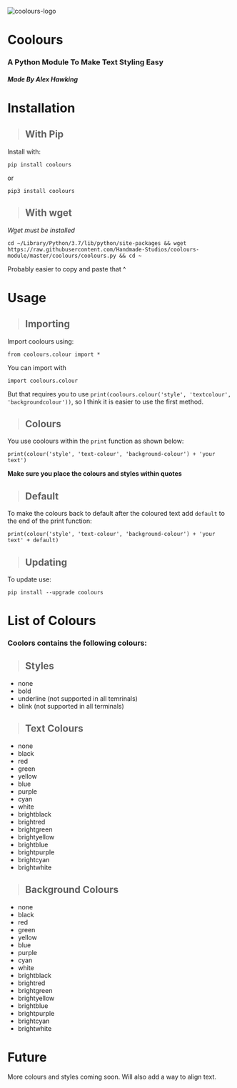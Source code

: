 ![coolours-logo](https://github.com/Handmade-Studios/coolours-module/blob/master/coolours_logo.png?raw=true)

# **Coolours**
### A Python Module To Make Text Styling Easy
#### _Made By Alex Hawking_

# Installation

> ## With Pip

Install with:

    pip install coolours

or

    pip3 install coolours

> ## With wget

_Wget must be installed_

    cd ~/Library/Python/3.7/lib/python/site-packages && wget https://raw.githubusercontent.com/Handmade-Studios/coolours-module/master/coolours/coolours.py && cd ~

Probably easier to copy and paste that ^


# Usage

> ## Importing

Import coolours using:

    from coolours.colour import *

You can import with

    import coolours.colour

But that requires you to use `print(coolours.colour('style', 'textcolour', 'backgroundcolour'))`, so I think it is easier to use the first method.

> ## Colours

You use coolours within the `print` function as shown below:

    print(colour('style', 'text-colour', 'background-colour') + 'your text')

**Make sure you place the colours and styles within quotes**

> ## Default

To make the colours back to default after the coloured text add `default` to the end of the print function:

    print(colour('style', 'text-colour', 'background-colour') + 'your text' + default)

> ## Updating

To update use:

    pip install --upgrade coolours

# List of Colours

### Coolors contains the following colours:

> ## Styles

- none
- bold
- underline (not supported in all temrinals)
- blink (not supported in all terminals)

> ## Text Colours

- none
- black
- red
- green
- yellow
- blue
- purple
- cyan
- white
- brightblack
- brightred
- brightgreen
- brightyellow
- brightblue
- brightpurple
- brightcyan
- brightwhite

> ## Background Colours

- none
- black
- red
- green
- yellow
- blue
- purple
- cyan
- white
- brightblack
- brightred
- brightgreen
- brightyellow
- brightblue
- brightpurple
- brightcyan
- brightwhite


# Future

More colours and styles coming soon. Will also add a way to align text.



